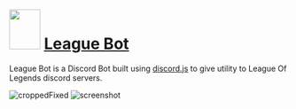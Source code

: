 # <img src="https://user-images.githubusercontent.com/73214439/107867603-2d749500-6e31-11eb-821e-08893c3e54ad.png" width="56" height="72"> [League Bot](https://github.com/quentinmay/LeagueBot) 

League Bot is a Discord Bot built using [discord.js](https://discord.js.org) to give utility to League Of Legends discord servers.

![croppedFixed](https://user-images.githubusercontent.com/73214439/124219394-259c5100-dab1-11eb-87fb-4c3241bccb91.gif) ![screenshot](https://user-images.githubusercontent.com/73214439/124218103-69da2200-daae-11eb-8a01-65dfd32eab39.png) 

